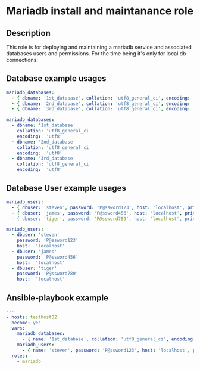 # Mariadb install and maintanance role

## Description

This role is for deploying and maintaining a mariadb service and associated databases users and permissions.
For the time being it's only for local db connections.

## Database example usages

```yaml
mariadb_databases:
  - { dbname: '1st_database', collation: 'utf8_general_ci', encoding: 'utf8' }
  - { dbname: '2nd_database', collation: 'utf8_general_ci', encoding: 'utf8' }
  - { dbname: '3rd_database', collation: 'utf8_general_ci', encoding: 'utf8' }
```

```yaml
mariadb_databases:
  - dbname: '1st_database'
    collation: 'utf8_general_ci'
    encoding:  'utf8'
  - dbname: '2nd_database'
    collation: 'utf8_general_ci'
    encoding:  'utf8'
  - dbname: '3rd_database'
    collation: 'utf8_general_ci'
    encoding:  'utf8'
```

## Database User example usages

```yaml
mariadb_users:
  - { dbuser: 'steven', password: 'P@ssword123', host: 'localhost', privileges: '*.*:ALL' }
  - { dbuser: 'james', password: 'P@ssword456', host: 'localhost', privileges: '*.*:'SELECT,UPDATE,INSERT,DELETE,CREATE' }
  - { dbuser: 'tiger', password: 'P@ssword789', host: 'localhost', privileges: 'dennisdb.*:ALL,GRANT' }
```

```yaml
mariadb_users:
  - dbuser: 'steven'
    password: 'P@ssword123'
    host:  'localhost'
  - dbuser: 'james'
    password: 'P@ssword456'
    host:  'localhost'
  - dbuser: 'tiger'
    password: 'P@ssword789'
    host:  'localhost'
```

## Ansible-playbook example

```yaml
---
- hosts: testhost02
  become: yes
  vars:
    mariadb_databases:
      - { name: '1st_database', collation: 'utf8_general_ci', encoding: 'utf8' }
    mariadb_users:
      - { name: 'steven', password: 'P@ssword123', host: 'localhost', privileges: '*:ALL' }
  roles:
    - mariadb
```
